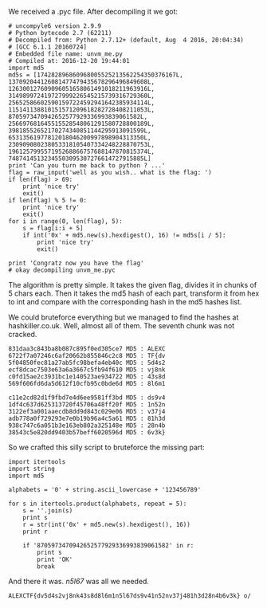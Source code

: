 We received a .pyc file. After decompiling it we got:

~~~~
# uncompyle6 version 2.9.9
# Python bytecode 2.7 (62211)
# Decompiled from: Python 2.7.12+ (default, Aug  4 2016, 20:04:34)
# [GCC 6.1.1 20160724]
# Embedded file name: unvm_me.py
# Compiled at: 2016-12-20 19:44:01
import md5
md5s = [174282896860968005525213562254350376167L, 137092044126081477479435678296496849608L, 126300127609096051658061491018211963916L, 314989972419727999226545215739316729360L, 256525866025901597224592941642385934114L, 115141138810151571209618282728408211053L, 8705973470942652577929336993839061582L, 256697681645515528548061291580728800189L, 39818552652170274340851144295913091599L, 65313561977812018046200997898904313350L, 230909080238053318105407334248228870753L, 196125799557195268866757688147870815374L, 74874145132345503095307276614727915885L]
print 'Can you turn me back to python ? ...'
flag = raw_input('well as you wish.. what is the flag: ')
if len(flag) > 69:
    print 'nice try'
    exit()
if len(flag) % 5 != 0:
    print 'nice try'
    exit()
for i in range(0, len(flag), 5):
    s = flag[i:i + 5]
    if int('0x' + md5.new(s).hexdigest(), 16) != md5s[i / 5]:
        print 'nice try'
        exit()
 
print 'Congratz now you have the flag'
# okay decompiling unvm_me.pyc
~~~~

The algorithm is pretty simple. It takes the given flag, divides it in chunks of 5 chars each. Then it takes the md5 hash of each part, transform it from hex to int and compare with the corresponding hash in the md5 hashes list.

We could bruteforce everything but we managed to find the hashes at hashkiller.co.uk. Well, almost all of them. The seventh chunk was not cracked. 

~~~~
831daa3c843ba8b087c895f0ed305ce7 MD5 : ALEXC
6722f7a07246c6af20662b855846c2c8 MD5 : TF{dv
5f04850fec81a27ab5fc98befa4eb40c MD5 : 5d4s2
ecf8dcac7503e63a6a3667c5fb94f610 MD5 : vj8nk
c0fd15ae2c3931bc1e140523ae934722 MD5 : 43s8d
569f606fd6da5d612f10cfb95c0bde6d MD5 : 8l6m1

c11e2cd82d1f9fbd7e4d6ee9581ff3bd MD5 : ds9v4
1df4c637d625313720f45706a48ff20f MD5 : 1n52n
3122ef3a001aaecdb8dd9d843c029e06 MD5 : v37j4
adb778a0f729293e7e0b19b96a4c5a61 MD5 : 81h3d
938c747c6a051b3e163eb802a325148e MD5 : 28n4b
38543c5e820dd9403b57beff6020596d MD5 : 6v3k}
~~~~

So we crafted this silly script to bruteforce the missing part:

~~~~
import itertools 
import string
import md5

alphabets = '0' + string.ascii_lowercase + '123456789'

for s in itertools.product(alphabets, repeat = 5):
    s = ''.join(s)
    print s
    r = str(int('0x' + md5.new(s).hexdigest(), 16))
    print r
    
    if '8705973470942652577929336993839061582' in r:
        print s
        print 'OK'
        break
~~~~

And there it was. *n5l67* was all we needed. 

    ALEXCTF{dv5d4s2vj8nk43s8d8l6m1n5l67ds9v41n52nv37j481h3d28n4b6v3k} o/
